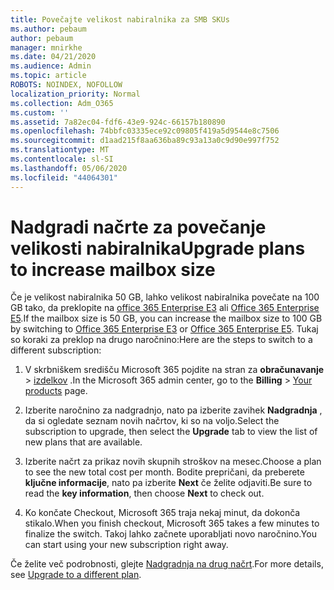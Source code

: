 ```yaml
---
title: Povečajte velikost nabiralnika za SMB SKUs
ms.author: pebaum
author: pebaum
manager: mnirkhe
ms.date: 04/21/2020
ms.audience: Admin
ms.topic: article
ROBOTS: NOINDEX, NOFOLLOW
localization_priority: Normal
ms.collection: Adm_O365
ms.custom: ''
ms.assetid: 7a82ec04-fdf6-43e9-924c-66157b180890
ms.openlocfilehash: 74bbfc03335ece92c09805f419a5d9544e8c7506
ms.sourcegitcommit: d1aad215f8aa636ba89c93a13a0c9d90e997f752
ms.translationtype: MT
ms.contentlocale: sl-SI
ms.lasthandoff: 05/06/2020
ms.locfileid: "44064301"
---
```

# <a name="upgrade-plans-to-increase-mailbox-size"></a><span data-ttu-id="2fb5e-102">Nadgradi načrte za povečanje velikosti nabiralnika</span><span class="sxs-lookup"><span data-stu-id="2fb5e-102">Upgrade plans to increase mailbox size</span></span>

<span data-ttu-id="2fb5e-103">Če je velikost nabiralnika 50 GB, lahko velikost nabiralnika povečate na 100 GB tako, da preklopite na [office 365 Enterprise E3](https://products.office.com/business/office-365-enterprise-e3-business-software) ali [Office 365 Enterprise E5](https://products.office.com/business/office-365-enterprise-e5-business-software).</span><span class="sxs-lookup"><span data-stu-id="2fb5e-103">If the mailbox size is 50 GB, you can increase the mailbox size to 100 GB by switching to [Office 365 Enterprise E3](https://products.office.com/business/office-365-enterprise-e3-business-software) or [Office 365 Enterprise E5](https://products.office.com/business/office-365-enterprise-e5-business-software).</span></span> <span data-ttu-id="2fb5e-104">Tukaj so koraki za preklop na drugo naročnino:</span><span class="sxs-lookup"><span data-stu-id="2fb5e-104">Here are the steps to switch to a different subscription:</span></span>
  
1. <span data-ttu-id="2fb5e-105">V skrbniškem središču Microsoft 365 pojdite na stran za **obračunavanje** > [izdelkov](https://go.microsoft.com/fwlink/p/?linkid=842054) .</span><span class="sxs-lookup"><span data-stu-id="2fb5e-105">In the Microsoft 365 admin center, go to the **Billing** > [Your products](https://go.microsoft.com/fwlink/p/?linkid=842054) page.</span></span>

2. <span data-ttu-id="2fb5e-106">Izberite naročnino za nadgradnjo, nato pa izberite zavihek **Nadgradnja** , da si ogledate seznam novih načrtov, ki so na voljo.</span><span class="sxs-lookup"><span data-stu-id="2fb5e-106">Select the subscription to upgrade, then select the **Upgrade** tab to view the list of new plans that are available.</span></span>

3. <span data-ttu-id="2fb5e-107">Izberite načrt za prikaz novih skupnih stroškov na mesec.</span><span class="sxs-lookup"><span data-stu-id="2fb5e-107">Choose a plan to see the new total cost per month.</span></span> <span data-ttu-id="2fb5e-108">Bodite prepričani, da preberete **ključne informacije**, nato pa izberite **Next** če želite odjaviti.</span><span class="sxs-lookup"><span data-stu-id="2fb5e-108">Be sure to read the **key information**, then choose **Next** to check out.</span></span>

4. <span data-ttu-id="2fb5e-109">Ko končate Checkout, Microsoft 365 traja nekaj minut, da dokonča stikalo.</span><span class="sxs-lookup"><span data-stu-id="2fb5e-109">When you finish checkout, Microsoft 365 takes a few minutes to finalize the switch.</span></span> <span data-ttu-id="2fb5e-110">Takoj lahko začnete uporabljati novo naročnino.</span><span class="sxs-lookup"><span data-stu-id="2fb5e-110">You can start using your new subscription right away.</span></span>

<span data-ttu-id="2fb5e-111">Če želite več podrobnosti, glejte [Nadgradnja na drug načrt](https://docs.microsoft.com/microsoft-365/commerce/subscriptions/upgrade-to-different-plan).</span><span class="sxs-lookup"><span data-stu-id="2fb5e-111">For more details, see [Upgrade to a different plan](https://docs.microsoft.com/microsoft-365/commerce/subscriptions/upgrade-to-different-plan).</span></span>